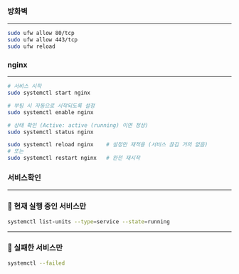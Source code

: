 ### 방화벽<br>  
---  
```bash  
sudo ufw allow 80/tcp
sudo ufw allow 443/tcp
sudo ufw reload  
```  
### nginx<br>  
---  
```bash  
# 서비스 시작
sudo systemctl start nginx

# 부팅 시 자동으로 시작되도록 설정
sudo systemctl enable nginx

# 상태 확인 (Active: active (running) 이면 정상)
sudo systemctl status nginx

sudo systemctl reload nginx    # 설정만 재적용 (서비스 끊김 거의 없음)
# 또는
sudo systemctl restart nginx   # 완전 재시작  
```  
### 서비스확인<br>  
---  
### 🔹 현재 실행 중인 서비스만<br>  
```bash  
systemctl list-units --type=service --state=running  
```  
---  
### 🔹 실패한 서비스만<br>  
```bash  
systemctl --failed  
```  
  
